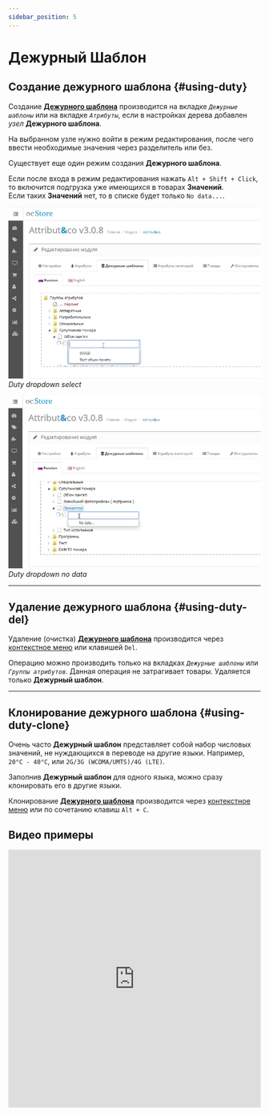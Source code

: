 ```yaml
---
sidebar_position: 5
---
```


# Дежурный Шаблон

## Создание дежурного шаблона {#using-duty}

Создание [**Дежурного шаблона**](theory.html#theory-duty) производится на вкладке *`Дежурные шаблоны`* или на вкладке *`Атрибуты`*, если в настройках дерева добавлен *узел* **Дежурного шаблона**.  

На выбранном узле нужно войти в режим редактирования, после чего ввести необходимые значения через разделитель или без.  

Существует еще один режим создания **Дежурного шаблона**.  

Если после входа в режим редактирования нажать `Alt + Shift + Click`, то включится подгрузка уже имеющихся в товарах **Значений**.  
Если таких **Значений** нет, то в списке будет только `No data...`.  

![Duty dropdown select](/img/tutorial/duty1.jpg)  
*Duty dropdown select*  

![Duty dropdown no data](/img/tutorial/duty2.jpg)  
*Duty dropdown no data*  

---

## Удаление дежурного шаблона {#using-duty-del}

Удаление (очистка) [**Дежурного шаблона**](theory.html#theory-duty) производится через [контекстное меню](#using-context-menu) или клавишей `Del`.  

Операцию можно производить только на вкладках *`Дежурные шаблоны`* или *`Группы атрибутов`*. Данная операция не затрагивает товары. Удаляется только **Дежурный шаблон**.  

---

## Клонирование дежурного шаблона {#using-duty-clone}

Очень часто **Дежурный шаблон** представляет собой набор числовых значений, не нуждающихся в переводе на другие языки. Например, `20°C - 40°C`, или `2G/3G (WCDMA/UMTS)/4G (LTE)`.  

Заполнив **Дежурный шаблон** для одного языка, можно сразу клонировать его в другие языки.  

Клонирование [**Дежурного шаблона**](theory.html#theory-duty) производится через [контекстное меню](#using-context-menu) или по сочетанию клавиш `Alt + C`.

## Видео примеры

<iframe width="100%" height="515" src="https://www.youtube.com/embed/zdL9XxdNmyA" title="YouTube video player" frameborder="0" allow="accelerometer; autoplay; clipboard-write; encrypted-media; gyroscope; picture-in-picture" allowfullscreen></iframe>